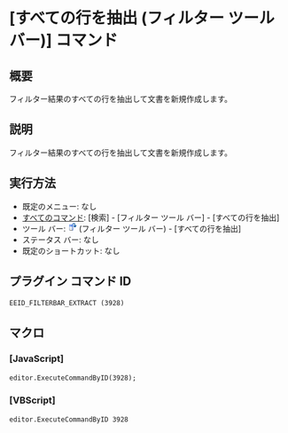 # \[すべての行を抽出 (フィルター ツール バー)\] コマンド

## 概要

フィルター結果のすべての行を抽出して文書を新規作成します。

## 説明

フィルター結果のすべての行を抽出して文書を新規作成します。

## 実行方法

- 既定のメニュー: なし
- [すべてのコマンド](../../glossary/allcommands): \[検索\] \- \[フィルター ツール バー\] \- \[すべての行を抽出\]
- ツール バー: ![](../../images/extract_all.png) (フィルター ツール バー) \- \[すべての行を抽出\]
- ステータス バー: なし
- 既定のショートカット: なし

## プラグイン コマンド ID

```
EEID_FILTERBAR_EXTRACT (3928)
```

## マクロ

### \[JavaScript\]

```
editor.ExecuteCommandByID(3928);
```

### \[VBScript\]

```
editor.ExecuteCommandByID 3928
```
